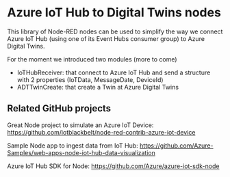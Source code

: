 # Azure IoT Hub to Digital Twins nodes

This library of Node-RED nodes can be used to simplify the way we connect Azure IoT Hub (using one of its Event Hubs consumer group) to Azure Digital Twins.

For the moment we introduced two modules (more to come)
- IoTHubReceiver: that connect to Azure IoT Hub and send a structure with 2 properties (IoTData, MessageDate, DeviceId)
- ADTTwinCreate: that create a Twin at Azure Digital Twins

## Related GitHub projects
Great Node project to simulate an Azure IoT Device: https://github.com/iotblackbelt/node-red-contrib-azure-iot-device<p>
Sample Node app to ingest data from IoT Hub: https://github.com/Azure-Samples/web-apps-node-iot-hub-data-visualization<p>
Azure IoT Hub SDK for Node: https://github.com/Azure/azure-iot-sdk-node<p>
